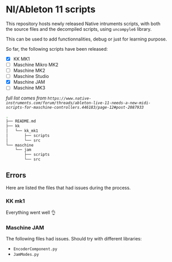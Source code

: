 # NI/Ableton 11 scripts

This repository hosts newly released Native intruments scripts, with both the source files and the decompiled scripts, using `uncompyle6` library.

This can be used to add functionnalities, debug or just for learning purpose.

So far, the following scripts have been released:

- [x] KK MK1
- [ ] Maschine Mikro MK2 
- [ ] Maschine MK2
- [ ] Maschine Studio
- [x] Maschine JAM
- [ ] Maschine MK3

*full list comes from `https://www.native-instruments.com/forum/threads/ableton-live-11-needs-a-new-midi-scripts-for-maschine-controllers.446183/page-12#post-2087933`*

```bash
.
├── README.md
├── kk
│   └── kk_mk1
│       ├── scripts
│       └── src
└── maschine
    └── jam
        ├── scripts
        └── src
```

## Errors

Here are listed the files that had issues during the process.

### KK mk1

Everything went well :ok_hand:

### Maschine JAM

The following files had issues. Should try with different libraries:
- `EncoderComponent.py`
- `JamModes.py`
